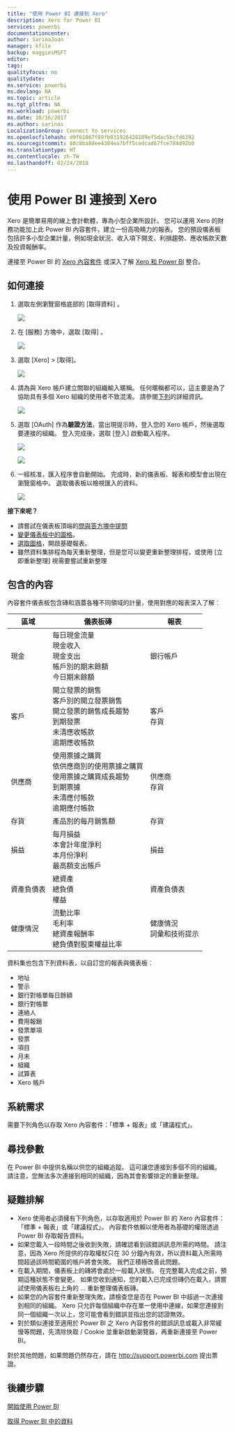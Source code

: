```yaml
---
title: "使用 Power BI 連接到 Xero"
description: Xero for Power BI
services: powerbi
documentationcenter: 
author: SarinaJoan
manager: kfile
backup: maggiesMSFT
editor: 
tags: 
qualityfocus: no
qualitydate: 
ms.service: powerbi
ms.devlang: NA
ms.topic: article
ms.tgt_pltfrm: NA
ms.workload: powerbi
ms.date: 10/16/2017
ms.author: sarinas
LocalizationGroup: Connect to services
ms.openlocfilehash: d9f61067f89fb031926428109ef5dac5bcfd6392
ms.sourcegitcommit: 88c8ba8dee4384ea7bff5cedcad67fce784d92b0
ms.translationtype: HT
ms.contentlocale: zh-TW
ms.lasthandoff: 02/24/2018
---
```

# <a name="connect-to-xero-with-power-bi"></a>使用 Power BI 連接到 Xero
Xero 是簡單易用的線上會計軟體，專為小型企業所設計。 您可以運用 Xero 的財務功能加上此 Power BI 內容套件，建立一份高吸睛力的報表。 您的預設儀表板包括許多小型企業計量，例如現金狀況、收入項下開支、利損趨勢、應收帳款天數及投資報酬率。

連接至 Power BI 的 [Xero 內容套件](https://app.powerbi.com/getdata/services/xero) 或深入了解 [Xero 和 Power BI](https://help.xero.com/Power-BI) 整合。

## <a name="how-to-connect"></a>如何連接
1. 選取左側瀏覽窗格底部的 [取得資料]  。
   
   ![](media/service-connect-to-xero/getdata.png)
2. 在 [服務]  方塊中，選取 [取得] 。
   
   ![](media/service-connect-to-xero/services.png)
3. 選取 [Xero] \> [取得]。
   
   ![](media/service-connect-to-xero/connect.png)
4. 請為與 Xero 帳戶建立關聯的組織輸入暱稱。 任何暱稱都可以，這主要是為了協助具有多個 Xero 組織的使用者不致混淆。 請參閱[下列](#FindingParams)的詳細資訊。
   
   ![](media/service-connect-to-xero/params.png)
5. 選取 [OAuth] 作為**驗證方法**，當出現提示時，登入您的 Xero 帳戶，然後選取要連接的組織。 登入完成後，選取 [登入] 啟動載入程序。
   
    ![](media/service-connect-to-xero/creds.png)
   
    ![](media/service-connect-to-xero/creds2.png)
6. 一經核准，匯入程序會自動開始。 完成時，新的儀表板、報表和模型會出現在瀏覽窗格中。 選取儀表板以檢視匯入的資料。
   
     ![](media/service-connect-to-xero/dashboard.png)

**接下來呢？**

* 請嘗試在儀表板頂端的[問與答方塊中提問](power-bi-q-and-a.md)
* [變更儀表板中的圖格](service-dashboard-edit-tile.md)。
* [選取圖格](service-dashboard-tiles.md)，開啟基礎報表。
* 雖然資料集排程為每天重新整理，但是您可以變更重新整理排程，或使用 [立即重新整理] 視需要嘗試重新整理

## <a name="whats-included"></a>包含的內容
內容套件儀表板包含磚和涵蓋各種不同領域的計量，使用對應的報表深入了解︰  

| 區域 | 儀表板磚 | 報表 |
| --- | --- | --- |
| 現金 |每日現金流量 <br>現金收入 <br>現金支出 <br>帳戶別的期末餘額 <br>今日期末餘額 |銀行帳戶 |
| 客戶 |開立發票的銷售 <br>客戶別的開立發票銷售 <br>開立發票的銷售成長趨勢 <br>到期發票 <br>未清應收帳款 <br>逾期應收帳款 |客戶 <br>存貨 |
| 供應商 |使用票據之購買 <br>依供應商別的使用票據之購買 <br>使用票據之購買成長趨勢 <br> 到期票據 <br>未清應付帳款 <br>逾期應付帳款 |供應商 <br>存貨 |
| 存貨 |產品別的每月銷售額 |存貨 |
| 損益 |每月損益 <br>本會計年度淨利 <br>本月份淨利 <br>最高額支出帳戶 |損益 |
| 資產負債表 |總資產 <br>總負債 <br>權益 |資產負債表 |
| 健康情況 |流動比率 <br>毛利率 <br> 總資產報酬率 <br>總負債對股東權益比率 |健康情況 <br>詞彙和技術提示 |

資料集也包含下列資料表，以自訂您的報表與儀表板︰  

* 地址  
* 警示  
* 銀行對帳單每日餘額  
* 銀行對帳單  
* 連絡人  
* 費用報銷  
* 發票單項  
* 發票  
* 項目  
* 月末  
* 組織  
* 試算表  
* Xero 帳戶

## <a name="system-requirements"></a>系統需求
需要下列角色以存取 Xero 內容套件：「標準 + 報表」或「建議程式」。

<a name="FindingParams"></a>

## <a name="finding-parameters"></a>尋找參數
在 Power BI 中提供名稱以供您的組織追蹤。 這可讓您連接到多個不同的組織。 請注意，您無法多次連接到相同的組織，因為其會影響排定的重新整理。   

## <a name="troubleshooting"></a>疑難排解
* Xero 使用者必須擁有下列角色，以存取適用於 Power BI 的 Xero 內容套件：「標準 + 報表」或「建議程式」。 內容套件依賴以使用者為基礎的權限透過 Power BI 存取報告資料。  
* 如果您載入一段時間之後收到失敗，請確認看到該錯誤訊息所需的時間。 請注意，因為 Xero 所提供的存取權杖只在 30 分鐘內有效，所以資料載入所需時間超過該時間範圍的帳戶將會失敗。 我們正積極改善此問題。
* 在載入期間，儀表板上的磚將會處於一般載入狀態。 在完整載入完成之前，預期這種狀態不會變更。 如果您收到通知，您的載入已完成但磚仍在載入，請嘗試使用儀表板右上角的 ... 重新整理儀表板磚。
* 如果您的內容套件重新整理失敗，請檢查您是否在 Power BI 中超過一次連接到相同的組織。 Xero 只允許每個組織中存在單一使用中連線，如果您連接到同一個組織一次以上，您可能會看到錯誤並指出您的認證無效。  
* 對於類似連接至適用於 Power BI 之 Xero 內容套件的錯誤訊息或載入非常緩慢等問題，先清除快取 / Cookie 並重新啟動瀏覽器，再重新連接至 Power BI。  

對於其他問題，如果問題仍然存在，請在 http://support.powerbi.com 提出票證。

## <a name="next-steps"></a>後續步驟
[開始使用 Power BI](service-get-started.md)

[取得 Power BI 中的資料](service-get-data.md)

